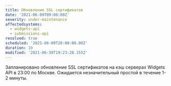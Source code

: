 ```yaml
---
title: Обновление SSL сертификатов
date: '2021-06-09T09:00:00Z'
severity: under-maintenance
affectedsystems:
  - widgets-api
  - submissions-api
resolved: true
scheduled: '2021-06-09T20:00:00.00Z'
duration: 10
modified: '2021-06-30T19:23:20.155Z'
---
```

Запланировано обновление SSL сертификатов на кэш серверах Widgets API в 23:00 по Москве.
Ожидается незначительный простой в течение 1-2 минуты.

<!--- language code: ru -->
